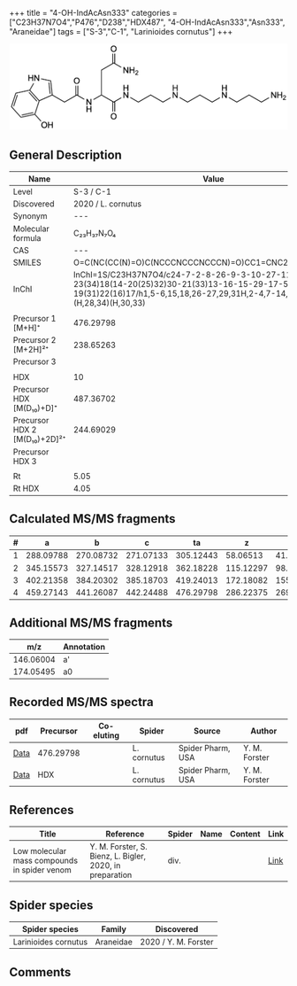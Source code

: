 +++
title = "4-OH-IndAcAsn333"
categories = ["C23H37N7O4","P476","D238","HDX487",
"4-OH-IndAcAsn333","Asn333",
"Araneidae"]
tags = ["S-3","C-1",
"Larinioides cornutus"]
+++

![](/img/4-OH-IndAcAsn333.png)

## General Description

| Name                       | Value              |
|----------------------------|--------------------|
| Level                      | S-3 / C-1          |
| Discovered                 | 2020 / L. cornutus |
| Synonym                    | ---                |
| Molecular formula          | C₂₃H₃₇N₇O₄                   |
| CAS                        | ---                |
| SMILES | O=C(NC(CC(N)=O)C(NCCCNCCCNCCCN)=O)CC1=CNC2=C1C(O)=CC=C2  |
| InChI  | InChI=1S/C23H37N7O4/c24-7-2-8-26-9-3-10-27-11-4-12-28-23(34)18(14-20(25)32)30-21(33)13-16-15-29-17-5-1-6-19(31)22(16)17/h1,5-6,15,18,26-27,29,31H,2-4,7-14,24H2,(H2,25,32)(H,28,34)(H,30,33)  |
|                            |                    |
| Precursor 1 [M+H]⁺         | 476.29798                   |
| Precursor 2 [M+2H]²⁺       | 238.65263                   |
| Precursor 3                |                    |
|                            |                    |
| HDX                        | 10                   |
| Precursor HDX   [M(D₁₀)+D]⁺   | 487.36702                   |
| Precursor HDX 2 [M(D₁₀)+2D]²⁺ | 244.69029                   |
| Precursor HDX 3            |                    |
|                            |                    |
| Rt                         | 5.05                   |
| Rt HDX                     | 4.05                   |

## Calculated MS/MS fragments

| # | a         | b         | c         | ta        | z         | y         | tz        |
|---|-----------|-----------|-----------|-----------|-----------|-----------|-----------|
| 1 | 288.09788 | 270.08732 | 271.07133 | 305.12443 | 58.06513 | 41.03858 | 75.09167 |
| 2 | 345.15573 | 327.14517 | 328.12918 | 362.18228 | 115.12297 | 98.09643 | 132.14952 |
| 3 | 402.21358 | 384.20302 | 385.18703 | 419.24013 | 172.18082 | 155.15428 | 189.20737 |
| 4 | 459.27143 | 441.26087 | 442.24488 | 476.29798 | 286.22375 | 269.19720 | 303.25030 |

## Additional MS/MS fragments

| m/z | Annotation |
|-----|------------|
| 146.06004    | a'   |
| 174.05495    | a0   |

## Recorded MS/MS spectra

| pdf                                             | Precursor | Co-eluting | Spider      | Source                       | Author        |
|-------------------------------------------------|-----------|------------|-------------|------------------------------|---------------|
| [Data](/pdf/L-cornutus/476_4-OH-IndAcAsn333_Lc.pdf) | 476.29798 |           | L. cornutus | Spider Pharm, USA | Y. M. Forster |
| [Data](/pdf/L-cornutus/476_4-OH-IndAcAsn333_Lc_HDX.pdf) | HDX |           | L. cornutus | Spider Pharm, USA | Y. M. Forster |

## References

| Title | Reference | Spider | Name | Content | Link |
|-------|-----------|--------|------|---------|------|
| Low molecular mass compounds in spider venom      | Y. M. Forster, S. Bienz, L. Bigler, 2020, in preparation          | div.       |   |   | [Link](unknown) |

## Spider species

| Spider species     | Family     | Discovered           |
|--------------------|------------|----------------------|
| Larinioides cornutus | Araneidae | 2020 / Y. M. Forster |


## Comments